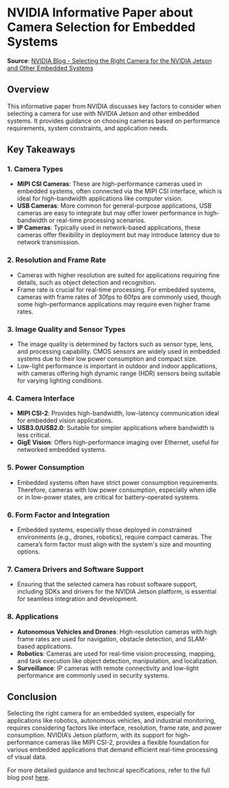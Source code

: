 # NVIDIA Informative Paper about Camera Selection for Embedded Systems

**Source**: [NVIDIA Blog - Selecting the Right Camera for the NVIDIA Jetson and Other Embedded Systems](https://developer.nvidia.com/blog/selecting-the-right-camera-for-the-nvidia-jetson-and-other-embedded-systems/)

## Overview

This informative paper from NVIDIA discusses key factors to consider when selecting a camera for use with NVIDIA Jetson and other embedded systems. It provides guidance on choosing cameras based on performance requirements, system constraints, and application needs.

## Key Takeaways

### 1. **Camera Types**

- **MIPI CSI Cameras**: These are high-performance cameras used in embedded systems, often connected via the MIPI CSI interface, which is ideal for high-bandwidth applications like computer vision.
- **USB Cameras**: More common for general-purpose applications, USB cameras are easy to integrate but may offer lower performance in high-bandwidth or real-time processing scenarios.
- **IP Cameras**: Typically used in network-based applications, these cameras offer flexibility in deployment but may introduce latency due to network transmission.

### 2. **Resolution and Frame Rate**

- Cameras with higher resolution are suited for applications requiring fine details, such as object detection and recognition.
- Frame rate is crucial for real-time processing. For embedded systems, cameras with frame rates of 30fps to 60fps are commonly used, though some high-performance applications may require even higher frame rates.

### 3. **Image Quality and Sensor Types**

- The image quality is determined by factors such as sensor type, lens, and processing capability. CMOS sensors are widely used in embedded systems due to their low power consumption and compact size.
- Low-light performance is important in outdoor and indoor applications, with cameras offering high dynamic range (HDR) sensors being suitable for varying lighting conditions.

### 4. **Camera Interface**

- **MIPI CSI-2**: Provides high-bandwidth, low-latency communication ideal for embedded vision applications.
- **USB3.0/USB2.0**: Suitable for simpler applications where bandwidth is less critical.
- **GigE Vision**: Offers high-performance imaging over Ethernet, useful for networked embedded systems.

### 5. **Power Consumption**

- Embedded systems often have strict power consumption requirements. Therefore, cameras with low power consumption, especially when idle or in low-power states, are critical for battery-operated systems.

### 6. **Form Factor and Integration**

- Embedded systems, especially those deployed in constrained environments (e.g., drones, robotics), require compact cameras. The camera’s form factor must align with the system's size and mounting options.

### 7. **Camera Drivers and Software Support**

- Ensuring that the selected camera has robust software support, including SDKs and drivers for the NVIDIA Jetson platform, is essential for seamless integration and development.

### 8. **Applications**

- **Autonomous Vehicles and Drones**: High-resolution cameras with high frame rates are used for navigation, obstacle detection, and SLAM-based applications.
- **Robotics**: Cameras are used for real-time vision processing, mapping, and task execution like object detection, manipulation, and localization.
- **Surveillance**: IP cameras with remote connectivity and low-light performance are commonly used in security systems.

## Conclusion

Selecting the right camera for an embedded system, especially for applications like robotics, autonomous vehicles, and industrial monitoring, requires considering factors like interface, resolution, frame rate, and power consumption. NVIDIA’s Jetson platform, with its support for high-performance cameras like MIPI CSI-2, provides a flexible foundation for various embedded applications that demand efficient real-time processing of visual data.

For more detailed guidance and technical specifications, refer to the full blog post [here](https://developer.nvidia.com/blog/selecting-the-right-camera-for-the-nvidia-jetson-and-other-embedded-systems/).
